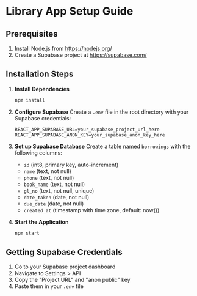 # Library App Setup Guide

## Prerequisites
1. Install Node.js from https://nodejs.org/
2. Create a Supabase project at https://supabase.com/

## Installation Steps

1. **Install Dependencies**
   ```bash
   npm install
   ```

2. **Configure Supabase**
   Create a `.env` file in the root directory with your Supabase credentials:
   ```
   REACT_APP_SUPABASE_URL=your_supabase_project_url_here
   REACT_APP_SUPABASE_ANON_KEY=your_supabase_anon_key_here
   ```

3. **Set up Supabase Database**
   Create a table named `borrowings` with the following columns:
   - `id` (int8, primary key, auto-increment)
   - `name` (text, not null)
   - `phone` (text, not null)
   - `book_name` (text, not null)
   - `gl_no` (text, not null, unique)
   - `date_taken` (date, not null)
   - `due_date` (date, not null)
   - `created_at` (timestamp with time zone, default: now())

4. **Start the Application**
   ```bash
   npm start
   ```

## Getting Supabase Credentials
1. Go to your Supabase project dashboard
2. Navigate to Settings > API
3. Copy the "Project URL" and "anon public" key
4. Paste them in your `.env` file 